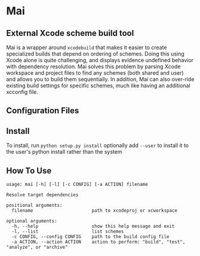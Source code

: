 Mai
=======

External Xcode scheme build tool
--------------------------------

Mai is a wrapper around `xcodebuild` that makes it easier to create specialized builds that depend on ordering of schemes. Doing this using Xcode alone is quite challenging, and displays evidence undefined behavior with dependency resolution. Mai solves this problem by parsing Xcode workspace and project files to find any schemes (both shared and user) and allows you to build them sequentially. In addition, Mai can also over-ride existing build settings for specific schemes, much like having an additional xcconfig file.


Configuration Files
-------------------



Install
-------

To install, run `python setup.py install` optionally add `--user` to install it to the user's python install rather than the system


How To Use
----------


	usage: mai [-h] [-l] [-c CONFIG] [-a ACTION] filename

	Resolve target dependencies

	positional arguments:
	  filename                      path to xcodeproj or xcworkspace

	optional arguments:
	  -h, --help                    show this help message and exit
	  -l, --list                    list schemes
	  -c CONFIG, --config CONFIG    path to the build config file
	  -a ACTION, --action ACTION    action to perform: "build", "test", "analyze", or "archive"